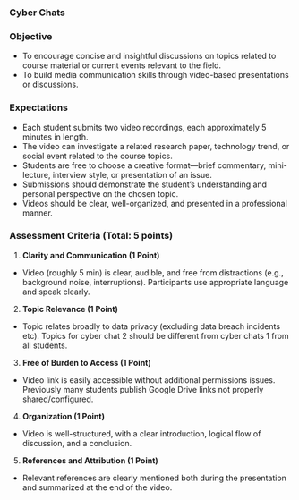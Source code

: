 ### Cyber Chats


### Objective  
- To encourage concise and insightful discussions on topics related to course material or current events relevant to the field.  
- To build media communication skills through video-based presentations or discussions.

### Expectations  
- Each student submits two video recordings, each approximately 5 minutes in length.  
- The video can investigate a related research paper, technology trend, or social event related to the course topics.  
- Students are free to choose a creative format—brief commentary, mini-lecture, interview style, or presentation of an issue.  
- Submissions should demonstrate the student’s understanding and personal perspective on the chosen topic.  
- Videos should be clear, well-organized, and presented in a professional manner.

### Assessment Criteria (Total: 5 points)
1. **Clarity and Communication (1 Point)**  
- Video (roughly 5 min) is clear, audible, and free from distractions (e.g., background noise, interruptions). Participants use appropriate language and speak clearly.

2. **Topic Relevance (1 Point)**  
- Topic relates broadly to data privacy (excluding data breach incidents etc). Topics for cyber chat 2 should be different from cyber chats 1 from all students.

3. **Free of Burden to Access (1 Point)**  
- Video link is easily accessible without additional permissions issues. Previously many students publish Google Drive links not properly shared/configured. 

4. **Organization (1 Point)**  
- Video is well-structured, with a clear introduction, logical flow of discussion, and a conclusion.

5. **References and Attribution (1 Point)**  
- Relevant references are clearly mentioned both during the presentation and summarized at the end of the video.